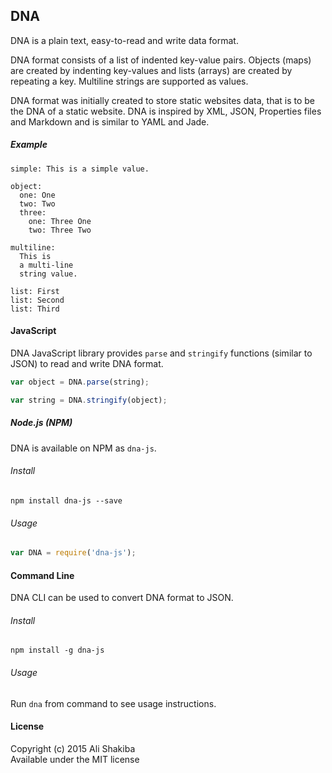 ## DNA

DNA is a plain text, easy-to-read and write data format.

DNA format consists of a list of indented key-value pairs.
Objects (maps) are created by indenting key-values and lists (arrays) are created by repeating a key.
Multiline strings are supported as values.

DNA format was initially created to store static websites data, that is to be the DNA of a static website.
DNA is inspired by XML, JSON, Properties files and Markdown and is similar to YAML and Jade.

##### Example

```dna
simple: This is a simple value.

object:
  one: One
  two: Two
  three:
    one: Three One
    two: Three Two

multiline:
  This is
  a multi-line
  string value.

list: First
list: Second
list: Third
```

#### JavaScript

DNA JavaScript library provides `parse` and `stringify` functions (similar to JSON) to read and write DNA format.

```js
var object = DNA.parse(string);

var string = DNA.stringify(object);
```

##### Node.js (NPM)
DNA is available on NPM as `dna-js`.

###### Install
```
npm install dna-js --save
```

###### Usage
```js
var DNA = require('dna-js');
```

#### Command Line

DNA CLI can be used to convert DNA format to JSON.

###### Install
```
npm install -g dna-js
```

###### Usage
Run `dna` from command to see usage instructions.

#### License

Copyright (c) 2015 Ali Shakiba  
Available under the MIT license
